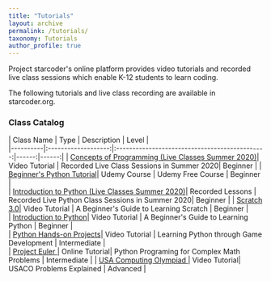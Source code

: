 ```yaml
---
title: "Tutorials"
layout: archive
permalink: /tutorials/
taxonomy: Tutorials
author_profile: true
---
```




Project starcoder's online platform provides video tutorials and recorded live class sessions which enable K-12 students to learn coding.  

The following tutorials and live class recording are available in starcoder.org.  


### Class Catalog  




| Class Name    |         Type  |       Description     |  Level |   
|----------|:-------------------:|:----------------------------------------------:|------:|------:|
| [Concepts of Programming (Live Classes Summer 2020)](/cs101/)| Video Tutorial | Recorded Live Class Sessions in Summer 2020| Beginner |
| [Beginner's Python Tutorial](https://www.udemy.com/course/python-for-juniors/)| Udemy Course | Udemy Free Course | Beginner |  
| [Introduction to Python (Live Classes Summer 2020)](/liveclass1/)| Recorded Lessons | Recorded Live Python Class Sessions in Summer 2020| Beginner |
| [Scratch 3.0](/scratch3/)| Video Tutorial | A Beginner's Guide to Learning Scratch | Beginner |    
| [Introduction to Python](/categories/intro-python/)| Video Tutorial | A Beginner's Guide to Learning Python | Beginner |    
| [Python Hands-on Projects](/tags/game/)| Video Tutorial | Learning Python through Game Development | Intermediate |   
| [Project Euler ](/tags/math/)| Online Tutorial| Python Programing for Complex Math Problems | Intermediate |
| [USA Computing Olympiad ](/categories/usaco/)| Video Tutorial| USACO Problems Explained | Advanced |
